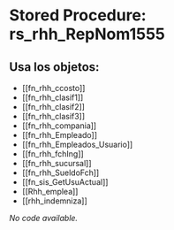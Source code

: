 # Stored Procedure: rs_rhh_RepNom1555

## Usa los objetos:
- [[fn_rhh_ccosto]]
- [[fn_rhh_clasif1]]
- [[fn_rhh_clasif2]]
- [[fn_rhh_clasif3]]
- [[fn_rhh_compania]]
- [[fn_rhh_Empleado]]
- [[fn_rhh_Empleados_Usuario]]
- [[fn_rhh_fchIng]]
- [[fn_rhh_sucursal]]
- [[fn_rhh_SueldoFch]]
- [[fn_sis_GetUsuActual]]
- [[Rhh_emplea]]
- [[rhh_indemniza]]

*No code available.*
